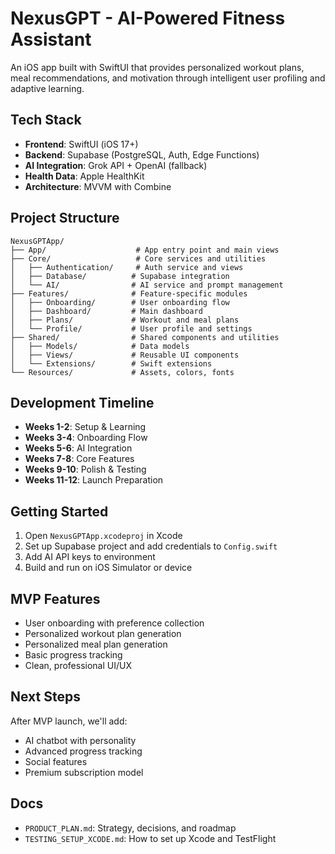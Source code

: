 # NexusGPT - AI-Powered Fitness Assistant

An iOS app built with SwiftUI that provides personalized workout plans, meal recommendations, and motivation through intelligent user profiling and adaptive learning.

## Tech Stack

- **Frontend**: SwiftUI (iOS 17+)
- **Backend**: Supabase (PostgreSQL, Auth, Edge Functions)
- **AI Integration**: Grok API + OpenAI (fallback)
- **Health Data**: Apple HealthKit
- **Architecture**: MVVM with Combine

## Project Structure

```
NexusGPTApp/
├── App/                    # App entry point and main views
├── Core/                   # Core services and utilities
│   ├── Authentication/     # Auth service and views
│   ├── Database/          # Supabase integration
│   └── AI/                # AI service and prompt management
├── Features/              # Feature-specific modules
│   ├── Onboarding/        # User onboarding flow
│   ├── Dashboard/         # Main dashboard
│   ├── Plans/             # Workout and meal plans
│   └── Profile/           # User profile and settings
├── Shared/                # Shared components and utilities
│   ├── Models/            # Data models
│   ├── Views/             # Reusable UI components
│   └── Extensions/        # Swift extensions
└── Resources/             # Assets, colors, fonts
```

## Development Timeline

- **Weeks 1-2**: Setup & Learning
- **Weeks 3-4**: Onboarding Flow
- **Weeks 5-6**: AI Integration
- **Weeks 7-8**: Core Features
- **Weeks 9-10**: Polish & Testing
- **Weeks 11-12**: Launch Preparation

## Getting Started

1. Open `NexusGPTApp.xcodeproj` in Xcode
2. Set up Supabase project and add credentials to `Config.swift`
3. Add AI API keys to environment
4. Build and run on iOS Simulator or device

## MVP Features

- User onboarding with preference collection
- Personalized workout plan generation
- Personalized meal plan generation
- Basic progress tracking
- Clean, professional UI/UX

## Next Steps

After MVP launch, we'll add:
- AI chatbot with personality
- Advanced progress tracking
- Social features
- Premium subscription model

## Docs

- `PRODUCT_PLAN.md`: Strategy, decisions, and roadmap
- `TESTING_SETUP_XCODE.md`: How to set up Xcode and TestFlight